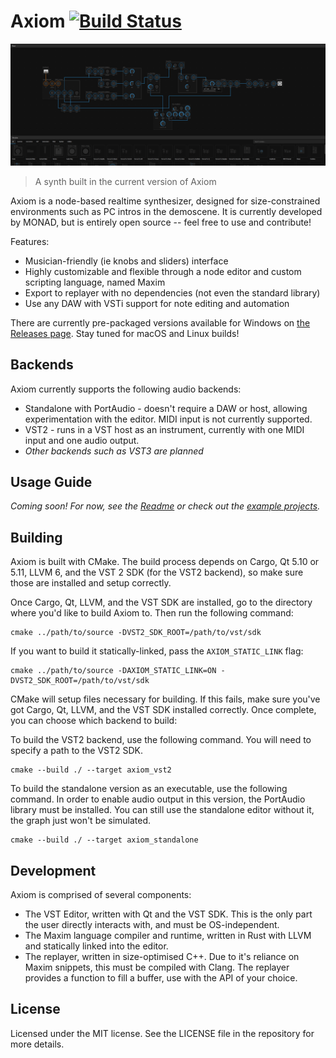 # Axiom [![Build Status](https://travis-ci.org/monadgroup/axiom.svg?branch=master)](https://travis-ci.org/monadgroup/axiom)

![A basic sine-wave synth](axiom.png)

> A synth built in the current version of Axiom

Axiom is a node-based realtime synthesizer, designed for size-constrained environments such as PC intros in the demoscene. It is currently developed by MONAD, but is entirely open source -- feel free to use and contribute!

Features:

 - Musician-friendly (ie knobs and sliders) interface
 - Highly customizable and flexible through a node editor and custom scripting language, named Maxim
 - Export to replayer with no dependencies (not even the standard library)
 - Use any DAW with VSTi support for note editing and automation

There are currently pre-packaged versions available for Windows on [the Releases page](https://github.com/monadgroup/axiom/releases). Stay tuned for macOS and Linux builds!

## Backends

Axiom currently supports the following audio backends:

 - Standalone with PortAudio - doesn't require a DAW or host, allowing experimentation with the editor. MIDI input is not currently supported.
 - VST2 - runs in a VST host as an instrument, currently with one MIDI input and one audio output.
 - _Other backends such as VST3 are planned_

## Usage Guide

*Coming soon! For now, see the [Readme](https://github.com/monadgroup/axiom/wiki/0.3.0-Readme) or check out the [example projects](https://github.com/monadgroup/axiom/tree/master/examples).*

## Building

Axiom is built with CMake. The build process depends on Cargo, Qt 5.10 or 5.11, LLVM 6, and the VST 2 SDK (for the VST2 backend), so make sure those are installed and setup correctly.

Once Cargo, Qt, LLVM, and the VST SDK are installed, go to the directory where you'd like to build Axiom to. Then run the following command:

```
cmake ../path/to/source -DVST2_SDK_ROOT=/path/to/vst/sdk
```

If you want to build it statically-linked, pass the `AXIOM_STATIC_LINK` flag:

```
cmake ../path/to/source -DAXIOM_STATIC_LINK=ON -DVST2_SDK_ROOT=/path/to/vst/sdk
```

CMake will setup files necessary for building. If this fails, make sure you've got Cargo, Qt, LLVM, and the VST SDK installed correctly. Once complete, you can choose which backend to build:

To build the VST2 backend, use the following command. You will need to specify a path to the VST2 SDK.

```
cmake --build ./ --target axiom_vst2
```

To build the standalone version as an executable, use the following command. In order to enable audio output in this version, the PortAudio library must be installed. You can still use the standalone editor without it, the graph just won't be simulated.

```
cmake --build ./ --target axiom_standalone
```

## Development

Axiom is comprised of several components:

 - The VST Editor, written with Qt and the VST SDK. This is the only part the user directly interacts with, and must be
   OS-independent. 
 - The Maxim language compiler and runtime, written in Rust with LLVM and statically linked into the editor.
 - The replayer, written in size-optimised C++. Due to it's reliance on Maxim snippets, this must be compiled with
   Clang. The replayer provides a function to fill a buffer, use with the API of your choice.

## License

Licensed under the MIT license. See the LICENSE file in the repository for more details.
